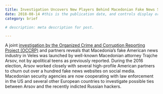 ```yaml
---
title: Investigation Uncovers New Players Behind Macedonian Fake News Scandal
date: 2018-08-14 #this is the publication date, and controls display order.
category: brief

# description: meta description for post.

---
```


A joint [investigation by the Organized Crime and Corruption Reporting Project (OCCRP)][link] and partners reveals that Macedonia’s fake American news industry in Veles was launched by well-known Macedonian attorney Trajche Arsov, not by apolitical teens as previously reported. During the 2016 election, Arsov worked closely with several high-profile American partners to churn out over a hundred fake news websites on social media. Macedonian security agencies are now cooperating with law enforcement in the US and several other European countries to investigate possible ties between Arsov and the recently indicted Russian hackers.

[link]: https://www.occrp.org/en/spooksandspin/the-secret-players-behind-macedonias-fake-news-sites